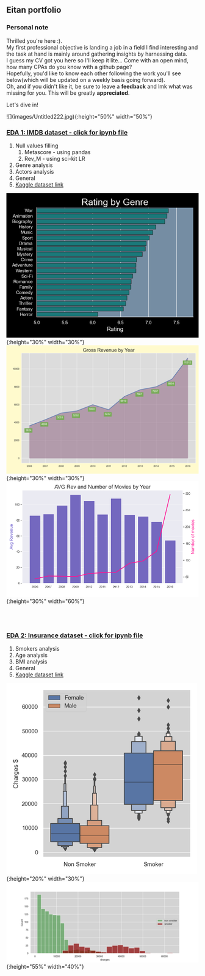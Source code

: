 <h2>Eitan portfolio</h1>


<h3>Personal note</h3>
<p> Thrilled you're here :).<br>
  My first professional objective is landing a job in a field I find interesting and the task at hand is mainly around gathering insights by harnessing data.<br>
  I guess my CV got you here so I'll keep it lite... Come with an open mind, how many CPAs do you know with a github page?<br>
  Hopefully, you'd like to know each other following the work you'll see below(which will be updated on a weekly basis going forward).<br>
  Oh, and if you didn't like it, be sure to leave a <strong>feedback</strong> and lmk what was missing for you. This will be greatly <strong>appreciated</strong>.</p>
  
  
  <p>Let's dive in!</p>
  ![](images/Untitled222.jpg){:height="50%" width="50%"}





<h3><a href="https://github.com/reifeitan/Hello_World/blob/master-branch/IMDB/IMDB.ipynb">EDA 1: IMDB dataset - click for ipynb file</a></h3>
<ol>
 <li>Null values filling
  <ol>
  <li>Metascore - using pandas</li>
  <li>Rev_M - using sci-kit LR</li>
  </ol>
 </li>
 <li>Genre analysis</li>
 <li>Actors analysis</li>
 <li>General</li>
 <li><a href="https://www.kaggle.com/PromptCloudHQ/imdb-data">Kaggle dataset link</a></li>
 </ol>
 
![](/IMDB/ratingbyg.png){:height="30%" width="30%"}  ![](/IMDB/revbyear.png){:height="30%" width="30%"}
![](/IMDB/barnline.png){:height="30%" width="60%"}


<br>
<br>



<h3><a href="https://github.com/reifeitan/Hello_World/blob/master-branch/Insurance/Insurance.ipynb">EDA 2: Insurance dataset - click for ipynb file</a></h3>
<ol>
  <li>Smokers analysis</li>
  <li>Age analysis</li>
  <li>BMI analysis</li>
  <li>General</li>
  <li><a href="https://www.kaggle.com/raghupalem/insurance">Kaggle dataset link</a></li>
</ol>



![](/Insurance/ins_boxen.png){:height="20%" width="30%"} ![](/Insurance/ins_hist.png){:height="55%" width="40%"} 






